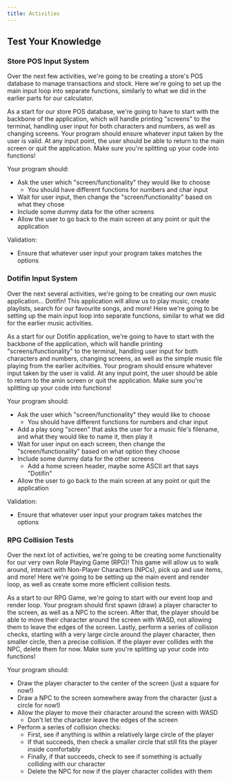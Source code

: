 ```yaml
---
title: Activities
---
```

## Test Your Knowledge

### Store POS Input System

Over the next few activities, we're going to be creating a store's POS database to manage transactions and stock. Here we're going to set up the main input loop into separate functions, similarly to what we did in the earlier parts for our calculator.

As a start for our store POS database, we're going to have to start with the backbone of the application, which will handle printing "screens" to the terminal, handling user input for both characters and numbers, as well as changing screens. Your program should ensure whatever input taken by the user is valid. At any input point, the user should be able to return to the main screen or quit the application. Make sure you're splitting up your code into functions!

Your program should:

- Ask the user which "screen/functionality" they would like to choose
  - You should have different functions for numbers and char input
- Wait for user input, then change the "screen/functionality" based on what they chose
- Include some dummy data for the other screens
- Allow the user to go back to the main screen at any point or quit the application

Validation:

- Ensure that whatever user input your program takes matches the options

### Dotifin Input System

Over the next several activities, we're going to be creating our own music application... Dotifin! This application will allow us to play music, create playlists, search for our favourite songs, and more! Here we're going to be setting up the main input loop into separate functions, similar to what we did for the earlier music activities.

As a start for our Dotifin application, we're going to have to start with the backbone of the application, which will handle printing "screens/functionality" to the terminal, handling user input for both characters and numbers, changing screens, as well as the simple music file playing from the earlier acitvities. Your program should ensure whatever input taken by the user is valid. At any input point, the user should be able to return to the amin screen or quit the application. Make sure you're splitting up your code into functions!

Your program should:

- Ask the user which "screen/functionality" they would like to choose
  - You should have different functions for numbers and char input
- Add a play song "screen" that asks the user for a music file's filename, and what they would like to name it, then play it
- Wait for user input on each screen, then change the "screen/functionality" based on what option they choose
- Include some dummy data for the other screens
  - Add a home screen header, maybe some ASCII art that says "Dotifin"
- Allow the user to go back to the main screen at any point or quit the application

Validation:

- Ensure that whatever user input your program takes matches the options

### RPG Collision Tests

Over the next lot of activities, we're going to be creating some functionality for our very own Role Playing Game (RPG)! This game will allow us to walk around, interact with Non-Player Characters (NPCs), pick up and use items, and more! Here we're going to be setting up the main event and render loop, as well as create some more efficient collision tests.

As a start to our RPG Game, we're going to start with our event loop and render loop. Your program should first spawn (draw) a player character to the screen, as well as a NPC to the screen. After that, the player should be able to move their character around the screen with WASD, not allowing them to leave the edges of the screen. Lastly, perform a series of collision checks, starting with a very large circle around the player character, then smaller circle, then a precise collision. If the player ever collides with the NPC, delete them for now. Make sure you're splitting up your code into functions!

Your program should:

- Draw the player character to the center of the screen (just a square for now!)
- Draw a NPC to the screen somewhere away from the character (just a circle for now!)
- Allow the player to move their character around the screen with WASD
  - Don't let the character leave the edges of the screen
- Perform a series of collision checks:
  - First, see if anything is within a relatively large circle of the player
  - If that succeeds, then check a smaller circle that still fits the player inside comfortably
  - Finally, if that succeeds, check to see if something is actually colliding with our character
  - Delete the NPC for now if the player character collides with them